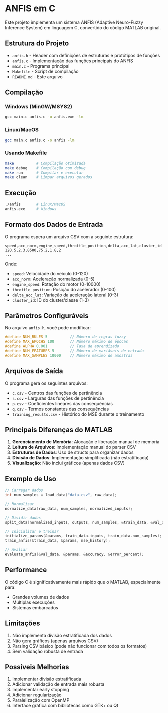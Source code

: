 # ANFIS em C

Este projeto implementa um sistema ANFIS (Adaptive Neuro-Fuzzy Inference System) em linguagem C, convertido do código MATLAB original.

## Estrutura do Projeto

- `anfis.h` - Header com definições de estruturas e protótipos de funções
- `anfis.c` - Implementação das funções principais do ANFIS
- `main.c` - Programa principal
- `Makefile` - Script de compilação
- `README.md` - Este arquivo

## Compilação

### Windows (MinGW/MSYS2)
```cmd
gcc main.c anfis.c -o anfis.exe -lm
```

### Linux/MacOS
```bash
gcc main.c anfis.c -o anfis -lm
```

### Usando Makefile
```bash
make          # Compilação otimizada
make debug    # Compilação com debug
make run      # Compilar e executar
make clean    # Limpar arquivos gerados
```

## Execução

```bash
./anfis       # Linux/MacOS
anfis.exe     # Windows
```

## Formato dos Dados de Entrada

O programa espera um arquivo CSV com a seguinte estrutura:
```
speed,acc_norm,engine_speed,throttle_position,delta_acc_lat,cluster_id
120.5,2.3,8500,75.2,1.8,2
...
```

Onde:
- `speed`: Velocidade do veículo (0-120)
- `acc_norm`: Aceleração normalizada (0-5)
- `engine_speed`: Rotação do motor (0-10000)
- `throttle_position`: Posição do acelerador (0-100)
- `delta_acc_lat`: Variação da aceleração lateral (0-3)
- `cluster_id`: ID do cluster/classe (1-3)

## Parâmetros Configuráveis

No arquivo `anfis.h`, você pode modificar:

```c
#define NUM_RULES 5          // Número de regras fuzzy
#define MAX_EPOCHS 100       // Número máximo de épocas
#define ALPHA 0.001          // Taxa de aprendizado
#define NUM_FEATURES 5       // Número de variáveis de entrada
#define MAX_SAMPLES 10000    // Número máximo de amostras
```

## Arquivos de Saída

O programa gera os seguintes arquivos:

- `c.csv` - Centros das funções de pertinência
- `s.csv` - Larguras das funções de pertinência
- `p.csv` - Coeficientes lineares das consequências
- `q.csv` - Termos constantes das consequências
- `training_results.csv` - Histórico do MSE durante o treinamento

## Principais Diferenças do MATLAB

1. **Gerenciamento de Memória**: Alocação e liberação manual de memória
2. **Leitura de Arquivos**: Implementação manual do parser CSV
3. **Estruturas de Dados**: Uso de structs para organizar dados
4. **Divisão de Dados**: Implementação simplificada (não estratificada)
5. **Visualização**: Não inclui gráficos (apenas dados CSV)

## Exemplo de Uso

```c
// Carregar dados
int num_samples = load_data("data.csv", raw_data);

// Normalizar
normalize_data(raw_data, num_samples, normalized_inputs);

// Dividir dados
split_data(normalized_inputs, outputs, num_samples, &train_data, &val_data, 0.7);

// Inicializar e treinar
initialize_params(&params, train_data.inputs, train_data.num_samples);
train_anfis(&train_data, &params, mse_history);

// Avaliar
evaluate_anfis(&val_data, &params, &accuracy, &error_percent);
```

## Performance

O código C é significativamente mais rápido que o MATLAB, especialmente para:
- Grandes volumes de dados
- Múltiplas execuções
- Sistemas embarcados

## Limitações

1. Não implementa divisão estratificada dos dados
2. Não gera gráficos (apenas arquivos CSV)
3. Parsing CSV básico (pode não funcionar com todos os formatos)
4. Sem validação robusta de entrada

## Possíveis Melhorias

1. Implementar divisão estratificada
2. Adicionar validação de entrada mais robusta
3. Implementar early stopping
4. Adicionar regularização
5. Paralelização com OpenMP
6. Interface gráfica com bibliotecas como GTK+ ou Qt